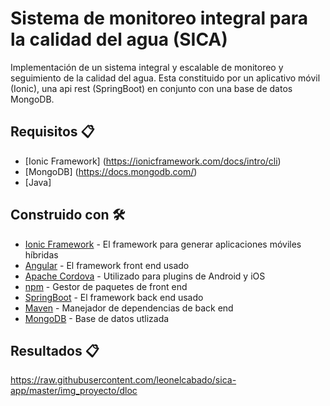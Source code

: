 # Sistema de monitoreo integral para la calidad del agua (SICA)

Implementación de un sistema integral y escalable de monitoreo y seguimiento de la calidad del agua. Esta constituido por un aplicativo móvil (Ionic), una api rest (SpringBoot) en conjunto con una base de datos MongoDB.

## Requisitos 📋

- [Ionic Framework] (https://ionicframework.com/docs/intro/cli)
- [MongoDB] (https://docs.mongodb.com/)
- [Java]

## Construido con 🛠️

* [Ionic Framework](https://ionicframework.com/) - El framework para generar aplicaciones móviles híbridas
* [Angular](https://ionicframework.com/) - El framework front end usado
* [Apache Cordova](https://cordova.apache.org/) - Utilizado para plugins de Android y iOS
* [npm](https://www.npmjs.com/) - Gestor de paquetes de front end
* [SpringBoot](https://spring.io/projects/spring-boot) - El framework back end usado
* [Maven](https://maven.apache.org/) - Manejador de dependencias de back end
* [MongoDB](https://docs.mongodb.com/) - Base de datos utlizada

## Resultados 📋

https://raw.githubusercontent.com/leonelcabado/sica-app/master/img_proyecto/dloc

